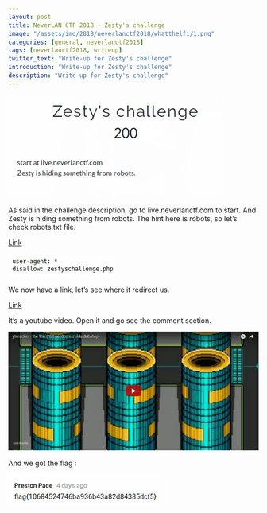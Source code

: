```yaml
---
layout: post
title: NeverLAN CTF 2018 - Zesty's challenge
image: "/assets/img/2018/neverlanctf2018/whatthelfi/1.png"
categories: [general, neverlanctf2018]
tags: [neverlanctf2018, writeup]
twitter_text: "Write-up for Zesty's challenge"
introduction: "Write-up for Zesty's challenge"
description: "Write-up for Zesty's challenge"
---
```


![](/assets/img/2018/neverlanctf2018/zestyschallenge/1.png)

As said in the challenge description, go to live.neverlanctf.com to start. And Zesty is hiding something from robots. The hint here is robots, so let’s check robots.txt file.

[Link](https://live.neverlanctf.com/robots.txt)

![](/assets/img/2018/neverlanctf2018/zestyschallenge/2.png)

We now have a link, let’s see where it redirect us.

[Link](https://live.neverlanctf.com/zestyschallenge.php)

It’s a youtube video. Open it and go see the comment section.

![](/assets/img/2018/neverlanctf2018/zestyschallenge/3.png)

And we got the flag :

![](/assets/img/2018/neverlanctf2018/zestyschallenge/4.png)